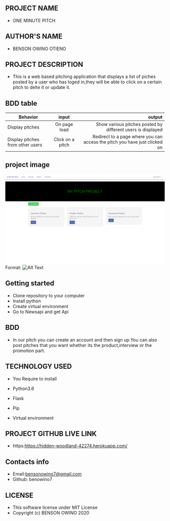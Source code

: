 ## PROJECT NAME

- ONE MINUTE PITCH

## AUTHOR'S NAME

- BENSON OWINO OTIENO

## PROJECT DESCRIPTION


- This is a web based pitching application that displays a list of piches posted by a user who has loged in,they will be able to click on a    certain pitch to delte it or update it.

## BDD table

| Behavior      |  input        | output|
| ------------- |:-------------:| -----:|
| Display pitches |On page load  |Show various pitches posted by different users is displayed |
| Display pitches from other users | Click on a pitch | Redirect to a page     where you can access the pitch you have just clicked on |


## project image

![GitHub Logo](./img.png)
Format: ![Alt Text](https://hidden-woodland-42274.herokuapp.com/)


## Getting started

- Clone repository to your computer
- Install python
- Create virtual environment
- Go to Newsapi and get Api


## BDD

  
  
- In our pitch you can create an account and then sign up.You can also post pitches that you want whether its the product,interview or the promotion part.

## TECHNOLOGY USED

- You Require to install

* Python3.6

* Flask

* Pip

* Virtual environment

## PROJECT GITHUB LIVE LINK

- https:https://hidden-woodland-42274.herokuapp.com/

## Contacts info

* Email:bensonowino7@gmail.com
* Github: benowino7

## LICENSE

- This software license under MIT License
- Copyright (c) BENSON OWINO 2020
